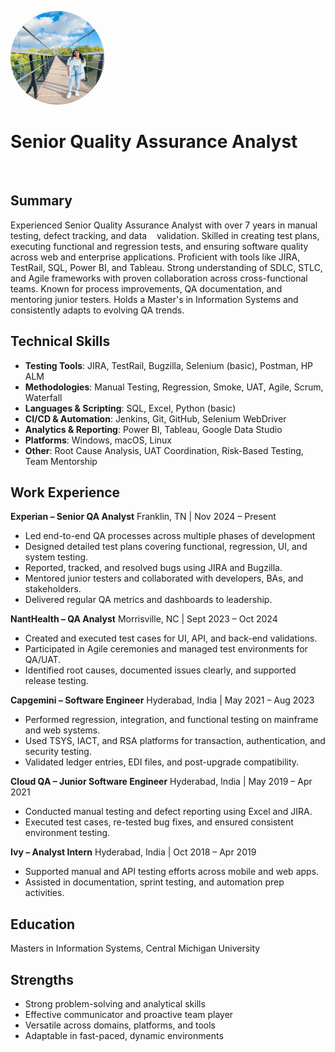 <p align="left">
  <img src="/assets/profile.jpeg" width="150" height="150" style="border-radius: 50%;" />
</p>
<table>

# Senior Quality Assurance Analyst 
   
## Summary

Experienced Senior Quality Assurance Analyst with over 7 years in manual testing, defect tracking, and data    validation. Skilled in creating test plans, executing functional and regression tests, and ensuring software quality across web and enterprise applications. Proficient with tools like JIRA, TestRail, SQL, Power BI, and Tableau. Strong understanding of SDLC, STLC, and Agile frameworks with proven collaboration across cross-functional teams. Known for process improvements, QA documentation, and mentoring junior testers. Holds a Master's in Information Systems and consistently adapts to evolving QA trends.

## Technical Skills

- **Testing Tools**: JIRA, TestRail, Bugzilla, Selenium (basic), Postman, HP ALM
- **Methodologies**: Manual Testing, Regression, Smoke, UAT, Agile, Scrum, Waterfall
- **Languages & Scripting**: SQL, Excel, Python (basic)
- **CI/CD & Automation**: Jenkins, Git, GitHub, Selenium WebDriver
- **Analytics & Reporting**: Power BI, Tableau, Google Data Studio
- **Platforms**: Windows, macOS, Linux
- **Other**: Root Cause Analysis, UAT Coordination, Risk-Based Testing, Team Mentorship

## Work Experience

**Experian – Senior QA Analyst** 
Franklin, TN | Nov 2024 – Present

- Led end-to-end QA processes across multiple phases of development
- Designed detailed test plans covering functional, regression, UI, and system testing.
- Reported, tracked, and resolved bugs using JIRA and Bugzilla.
- Mentored junior testers and collaborated with developers, BAs, and stakeholders.
- Delivered regular QA metrics and dashboards to leadership.

**NantHealth – QA Analyst**
Morrisville, NC | Sept 2023 – Oct 2024

- Created and executed test cases for UI, API, and back-end validations.
- Participated in Agile ceremonies and managed test environments for QA/UAT.
- Identified root causes, documented issues clearly, and supported release testing.

**Capgemini – Software Engineer**
Hyderabad, India | May 2021 – Aug 2023

- Performed regression, integration, and functional testing on mainframe and web systems.
- Used TSYS, IACT, and RSA platforms for transaction, authentication, and security testing.
- Validated ledger entries, EDI files, and post-upgrade compatibility.

**Cloud QA – Junior Software Engineer**
Hyderabad, India | May 2019 – Apr 2021

- Conducted manual testing and defect reporting using Excel and JIRA.
- Executed test cases, re-tested bug fixes, and ensured consistent environment testing.

**Ivy – Analyst Intern**
Hyderabad, India | Oct 2018 – Apr 2019

- Supported manual and API testing efforts across mobile and web apps.
- Assisted in documentation, sprint testing, and automation prep activities.



## Education

Masters in Information Systems, Central Michigan University

## Strengths

- Strong problem-solving and analytical skills
- Effective communicator and proactive team player
- Versatile across domains, platforms, and tools
- Adaptable in fast-paced, dynamic environments

